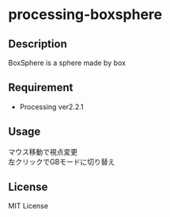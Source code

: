 # processing-boxsphere

## Description
BoxSphere is a sphere made by box  

## Requirement
* Processing ver2.2.1

## Usage
マウス移動で視点変更  
左クリックでGBモードに切り替え  

## License
MIT License  
